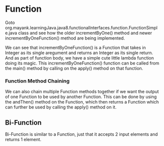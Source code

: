 # Function
Goto org.mayank.learningJava.java8.functionalInterfaces.function.FunctionSimple.java class and see how the older incrementByOne() method and newer incrementByOneFunction() method are being implemented.

We can see that incrementByOneFunction() is a Function that takes in Integer as its single aregument and returns an Integer as its single return. And as part of function body, we have a simple cute little lambda function doing its magic.
This incrementByOneFunction() function can be called from the main() method by calling on the apply() method on that function.

### Function Method Chaining
We can also chain multiple Function methods together if we want the output of one Function to be used by another Function.
This can be done by using the andThen() method on the Function, which then returns a Function which can further be used by calling the apply() method on it.

## Bi-Function
Bi-Function is similar to a Function, just that it accepts 2 input elements and returns 1 element.